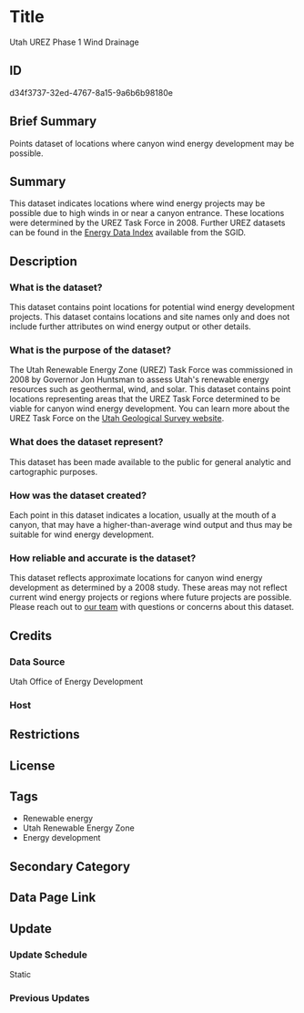 # Title

Utah UREZ Phase 1 Wind Drainage

## ID

d34f3737-32ed-4767-8a15-9a6b6b98180e

## Brief Summary

Points dataset of locations where canyon wind energy development may be possible.

## Summary

This dataset indicates locations where wind energy projects may be possible due to high winds in or near a canyon entrance. These locations were determined by the UREZ Task Force in 2008. Further UREZ datasets can be found in the [Energy Data Index](https://gis.utah.gov/products/sgid/energy/) available from the SGID.

## Description

### What is the dataset?

This dataset contains point locations for potential wind energy development projects. This dataset contains locations and site names only and does not include further attributes on wind energy output or other details.

### What is the purpose of the dataset?

The Utah Renewable Energy Zone (UREZ) Task Force was commissioned in 2008 by Governor Jon Huntsman to assess Utah's renewable energy resources such as geothermal, wind, and solar. This dataset contains point locations representing areas that the UREZ Task Force determined to be viable for canyon wind energy development. You can learn more about the UREZ Task Force on the [Utah Geological Survey website](https://geology.utah.gov/map-pub/survey-notes/energy-news/energy-news-utahs-renewable-energy-zone-assessment/).

### What does the dataset represent?

This dataset has been made available to the public for general analytic and cartographic purposes.

### How was the dataset created?

Each point in this dataset indicates a location, usually at the mouth of a canyon, that may have a higher-than-average wind output and thus may be suitable for wind energy development.

### How reliable and accurate is the dataset?

This dataset reflects approximate locations for canyon wind energy development as determined by a 2008 study. These areas may not reflect current wind energy projects or regions where future projects are possible. Please reach out to [our team](https://gis.utah.gov/contact/) with questions or concerns about this dataset.

## Credits

### Data Source

Utah Office of Energy Development

### Host

## Restrictions

## License

## Tags

- Renewable energy
- Utah Renewable Energy Zone
- Energy development

## Secondary Category

## Data Page Link

## Update

### Update Schedule

Static

### Previous Updates
